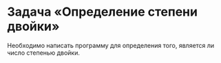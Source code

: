# Задача «Определение степени двойки»

Необходимо написать программу для определения того, является ли
число степенью двойки.
